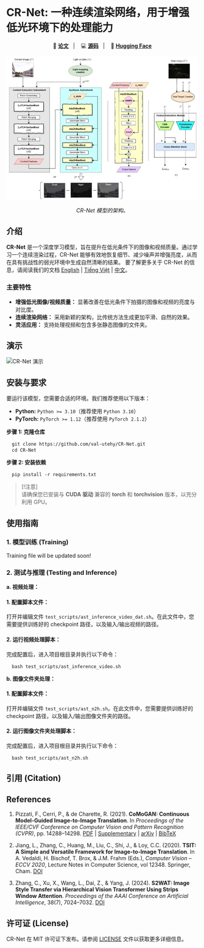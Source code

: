 # CR-Net: 一种连续渲染网络，用于增强低光环境下的处理能力

<p align="center">
    📄 <a href="link-to-your-paper"><b>论文</b></a>&nbsp;&nbsp; | &nbsp;&nbsp;
    💻 <a href="https://github.com/val-utehy/CR-Net"><b>源码</b></a>&nbsp;&nbsp; | &nbsp;&nbsp;
    🤗 <a href="https://huggingface.co/datasets/datnguyentien204/CR-Net"><b>Hugging Face</b></a>
</p>

<p align="center">
    <img src="structures.jpg" width="800"/>
<p>

<p align="center">
    <em>CR-Net 模型的架构。</em>
<p>



## 介绍

**CR-Net** 是一个深度学习模型，旨在提升在低光条件下的图像和视频质量。通过学习一个连续渲染过程，CR-Net 能够有效地恢复细节、减少噪声并增强亮度，从而在具有挑战性的弱光环境中生成自然清晰的结果。 要了解更多关于 CR-Net 的信息，请阅读我们的文档 [English](../README.md) | [Tiếng Việt](README-vi.md) | [中文](README-zh.md)。


### 主要特性

*   **增强低光图像/视频质量：** 显著改善在低光条件下拍摄的图像和视频的亮度与对比度。
*   **连续渲染网络：** 采用新颖的架构，比传统方法生成更加平滑、自然的效果。
*   **灵活应用：** 支持处理视频和包含多张静态图像的文件夹。

## 演示

![CR-Net 演示](video_demo.gif)



## 安装与要求

要运行该模型，您需要合适的环境。我们推荐使用以下版本：

*   **Python:** `Python >= 3.10`（推荐使用 `Python 3.10`）
*   **PyTorch:** `PyTorch >= 1.12`（推荐使用 `PyTorch 2.1.2`）

**步骤 1: 克隆仓库**

```shell
  git clone https://github.com/val-utehy/CR-Net.git
  cd CR-Net

```

**步骤 2: 安装依赖**

```shell
  pip install -r requirements.txt
```

> [!注意]  
> 请确保您已安装与 **CUDA 驱动** 兼容的 **torch** 和 **torchvision** 版本，以充分利用 GPU。



## 使用指南

### 1. 模型训练 (Training)

Training file will be updated soon!

[//]: # (要在您自己的数据集上训练 CR-Net，请按照以下步骤操作：)

[//]: # ()
[//]: # (**a. 配置训练脚本文件：**)

[//]: # ()
[//]: # (打开并编辑文件 `train_scripts/ast_n2h_dat.sh`。在该文件中，您需要指定重要路径，例如数据集路径和保存 checkpoint 的位置。)

[//]: # ()
[//]: # (**b. 运行训练脚本：**)

[//]: # ()
[//]: # (完成配置后，进入项目根目录并执行以下命令：)

[//]: # ()
[//]: # (```shell)

[//]: # (    bash train_scripts/ast_n2h_dat.sh)

[//]: # ()
[//]: # (```)

### 2. 测试与推理 (Testing and Inference)

**a. 视频处理：**

#### 1. 配置脚本文件：
打开并编辑文件 `test_scripts/ast_inference_video_dat.sh`。在此文件中，您需要提供训练好的 checkpoint 路径，以及输入/输出视频的路径。

#### 2. 运行视频处理脚本：
完成配置后，进入项目根目录并执行以下命令：

```shell
  bash test_scripts/ast_inference_video.sh
```

**b. 图像文件夹处理：**

#### 1. 配置脚本文件：
打开并编辑文件 `test_scripts/ast_n2h.sh`。在此文件中，您需要提供训练好的 checkpoint 路径，以及输入/输出图像文件夹的路径。

#### 2. 运行图像文件夹处理脚本：
完成配置后，进入项目根目录并执行以下命令：

```shell
  bash test_scripts/ast_n2h.sh
```


## 引用 (Citation)

[//]: # (```bibtex)

[//]: # (@article{crnet2025,)

[//]: # (    title={CR-Net: A Continuous Rendering Network for Improving Robustness to Low-illumination},)

[//]: # (    author={作者姓名1 and 作者姓名2 and ...},)

[//]: # (    journal={会议或期刊名称},)

[//]: # (    year={2025})

[//]: # (})

[//]: # (```)

## References

1. Pizzati, F., Cerri, P., & de Charette, R. (2021). **CoMoGAN: Continuous Model-Guided Image-to-Image Translation**. In *Proceedings of the IEEE/CVF Conference on Computer Vision and Pattern Recognition (CVPR)*, pp. 14288–14298. [PDF](#) | [Supplementary](#) | [arXiv](#) | [BibTeX](#)

2. Jiang, L., Zhang, C., Huang, M., Liu, C., Shi, J., & Loy, C.C. (2020). **TSIT: A Simple and Versatile Framework for Image-to-Image Translation**. In A. Vedaldi, H. Bischof, T. Brox, & J.M. Frahm (Eds.), *Computer Vision – ECCV 2020*, Lecture Notes in Computer Science, vol 12348. Springer, Cham. [DOI](https://doi.org/10.1007/978-3-030-58580-8_13)

3. Zhang, C., Xu, X., Wang, L., Dai, Z., & Yang, J. (2024). **S2WAT: Image Style Transfer via Hierarchical Vision Transformer Using Strips Window Attention**. *Proceedings of the AAAI Conference on Artificial Intelligence*, 38(7), 7024–7032. [DOI](https://doi.org/10.1609/aaai.v38i7.28529)

## 许可证 (License)
CR-Net 在 MIT 许可证下发布。请参阅 [LICENSE](../LICENSE) 文件以获取更多详细信息。


